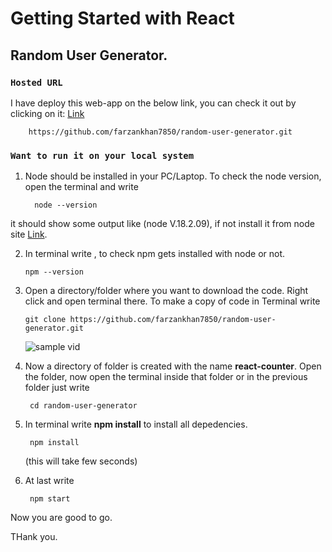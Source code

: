 # Getting Started with React

## Random User Generator.

### `Hosted URL`

I have deploy this web-app on the below link, you can check it out by clicking on it:
    [Link](https://farzankhan7850.github.io/react-counter/)

        https://github.com/farzankhan7850/random-user-generator.git

 

### `Want to run it on your local system`

1. Node should be installed in your PC/Laptop. To check the node version, open the terminal and write 

         node --version

it should show some output like (node V.18.2.09), if not install it from node site [Link](https://nodejs.org/en/download/).


2. In terminal write , to check npm gets installed with node or not.

       npm --version 

3. Open a directory/folder where you want to download the code. Right click and open terminal there.
To make a copy of code in Terminal write

       git clone https://github.com/farzankhan7850/random-user-generator.git

      ![sample vid](https://github.com/farzankhan7850/react-counter/blob/main/tutorial.gif?raw=true)

4. Now a directory of folder is created with the name **react-counter**.    Open the folder, now open the terminal inside that folder or in the previous folder just write 

        cd random-user-generator

5. In terminal write **npm install** to install all depedencies.

        npm install

    (this will take few seconds)

6.  At last write 

         npm start

Now you are good to go.

THank you.

